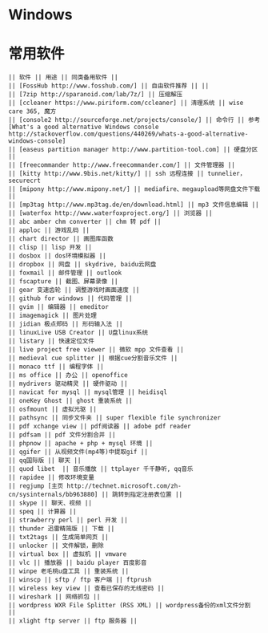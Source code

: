 Windows
=======

# 常用软件

    || 软件 || 用途 || 同类备用软件 ||
    || [FossHub http://www.fosshub.com/] || 自由软件推荐 || ||
    || [7zip http://sparanoid.com/lab/7z/] || 压缩解压
    || [ccleaner https://www.piriform.com/ccleaner] || 清理系统 || wise care 365, 魔方
    || [console2 http://sourceforge.net/projects/console/] || 命令行 || 参考 [What's a good alternative Windows console http://stackoverflow.com/questions/440269/whats-a-good-alternative-windows-console]
    || [easeus partition manager http://www.partition-tool.com] || 硬盘分区 ||
    || [freecommander http://www.freecommander.com/] || 文件管理器 ||
    || [kitty http://www.9bis.net/kitty/] || ssh 远程连接 || tunnelier，securecrt
    || [mipony http://www.mipony.net/] || mediafire、megaupload等网盘文件下载 ||
    || [mp3tag http://www.mp3tag.de/en/download.html] || mp3 文件信息编辑 ||
    || [waterfox http://www.waterfoxproject.org/] || 浏览器 ||
    || abc amber chm converter || chm 转 pdf ||
    || apploc || 游戏乱码 ||
    || chart director || 画图库函数
    || clisp || lisp 开发 ||
    || dosbox || dos环境模拟器 ||
    || dropbox || 网盘 || skydrive, baidu云网盘
    || foxmail || 邮件管理 || outlook
    || fscapture || 截图、屏幕录像 || 
    || gear 变速齿轮 || 调整游戏时画面速度 || 
    || github for windows || 代码管理 ||
    || gvim || 编辑器 || emeditor
    || imagemagick || 图片处理
    || jidian 极点郑码 || 形码输入法 ||
    || linuxLive USB Creator || U盘linux系统
    || listary || 快速定位文件
    || live project free viewer || 微软 mpp 文件查看 ||
    || medieval cue splitter || 根据cue分割音乐文件 ||
    || monaco ttf || 编程字体 ||
    || ms office || 办公 || openoffice
    || mydrivers 驱动精灵 || 硬件驱动 ||
    || navicat for mysql || mysql管理 || heidisql
    || oneKey Ghost || ghost 重装系统 ||
    || osfmount || 虚拟光驱 ||
    || pathsync || 同步文件夹 || super flexible file synchronizer
    || pdf xchange view || pdf阅读器 || adobe pdf reader
    || pdfsam || pdf 文件分割合并 ||
    || phpnow || apache + php + mysql 环境 ||
    || qgifer || 从视频文件(mp4等)中提取gif ||
    || qq国际版 || 聊天 ||
    || quod libet  || 音乐播放 || ttplayer 千千静听, qq音乐
    || rapidee || 修改环境变量
    || regjump [主页 http://technet.microsoft.com/zh-cn/sysinternals/bb963880] || 跳转到指定注册表位置 || 
    || skype || 聊天、视频 ||
    || speq || 计算器 ||
    || strawberry perl || perl 开发 ||
    || thunder 迅雷精简版 || 下载 ||
    || txt2tags || 生成简单网页 ||
    || unlocker || 文件解锁，删除
    || virtual box || 虚拟机 || vmware
    || vlc || 播放器 || baidu player 百度影音
    || winpe 老毛桃u盘工具 || 重装系统 ||
    || winscp || sftp / ftp 客户端 || ftprush
    || wireless key view || 查看已保存的无线密码 ||
    || wireshark || 网络抓包 ||
    || wordpress WXR File Splitter (RSS XML) || wordpress备份的xml文件分割 ||
    || xlight ftp server || ftp 服务器 ||
